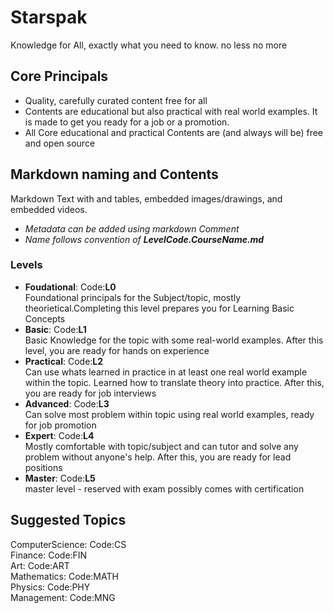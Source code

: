 # Starspak

Knowledge for All, exactly what you need to know. no less no more

## Core Principals

* Quality, carefully curated content free for all
* Contents are educational but also practical with real world examples. It is made to get you ready for a job or a promotion.
* All Core educational and practical Contents are (and always will be) free and open source

## Markdown naming and Contents

Markdown Text with and tables, embedded images/drawings, and embedded videos.

* *Metadata can be added using markdown Comment*
* *Name follows convention of **LevelCode.CourseName.md***

### Levels

* **Foudational**: Code:**L0**  
  Foundational principals for the Subject/topic, mostly theorietical.Completing this level prepares you for Learning Basic Concepts
* **Basic**: Code:**L1**  
  Basic Knowledge for the topic with some real-world examples. After this level, you are ready for hands on experience
* **Practical**: Code:**L2**  
  Can use whats learned in practice in at least one real world example within the topic. Learned how to translate theory into practice. After this, you are ready for job interviews
* **Advanced**: Code:**L3**  
  Can solve most problem within topic using real world examples, ready for job promotion
* **Expert**: Code:**L4**  
  Mostly comfortable with topic/subject and can tutor and solve any problem without anyone's help. After this, you are ready for lead positions
* **Master**: Code:**L5**  
  master level - reserved with exam possibly comes with certification

## Suggested Topics

ComputerScience: Code:CS  
Finance: Code:FIN  
Art: Code:ART  
Mathematics: Code:MATH  
Physics: Code:PHY  
Management: Code:MNG  
